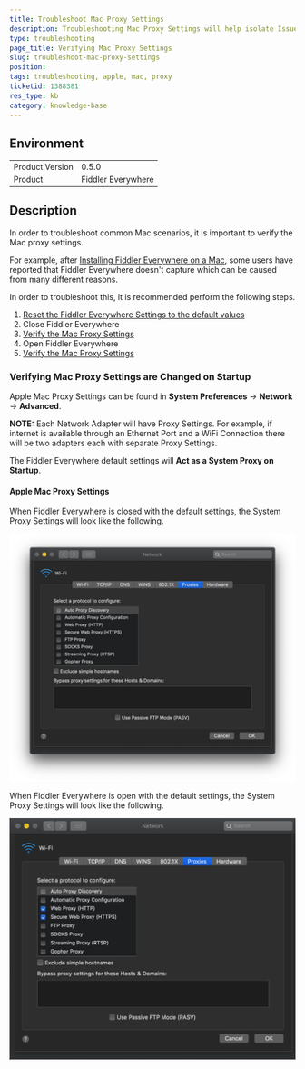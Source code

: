 ```yaml
---
title: Troubleshoot Mac Proxy Settings
description: Troubleshooting Mac Proxy Settings will help isolate Issues
type: troubleshooting
page_title: Verifying Mac Proxy Settings
slug: troubleshoot-mac-proxy-settings
position: 
tags: troubleshooting, apple, mac, proxy
ticketid: 1388381
res_type: kb
category: knowledge-base
---
```


## Environment
<table>
	<tbody>
		<tr>
			<td>Product Version</td>
			<td>0.5.0</td>
		</tr>
		<tr>
			<td>Product</td>
			<td>Fiddler Everywhere</td>
		</tr>
	</tbody>
</table>

## Description
In order to troubleshoot common Mac scenarios, it is important to verify the Mac proxy settings.

For example, after [Installing Fiddler Everywhere on a Mac](https://docs.telerik.com/fiddler-everywhere/getting-started/installation), some users have reported that Fiddler Everywhere doesn't capture which can be caused from many different reasons.

In order to troubleshoot this, it is recommended perform the following steps.

1. [Reset the Fiddler Everywhere Settings to the default values](how-to-reset-fiddler-everywhere-settings-to-default)
1. Close Fiddler Everywhere
1. [Verify the Mac Proxy Settings](#verify-mac-proxy-settings-are-changed-on-startup)
1. Open Fiddler Everywhere
1. [Verify the Mac Proxy Settings](#verify-mac-proxy-settings-are-changed-on-startup)

### Verifying Mac Proxy Settings are Changed on Startup

Apple Mac Proxy Settings can be found in **System Preferences** -> **Network** -> **Advanced**.

**NOTE:** Each Network Adapter will have Proxy Settings. For example, if internet is available through an Ethernet Port and a WiFi Connection there will be two adapters each with separate Proxy Settings.

The Fiddler Everywhere default settings will **Act as a System Proxy on Startup**.

#### Apple Mac Proxy Settings 

When Fiddler Everywhere is closed with the default settings, the System Proxy Settings will look like the following.

![mac proxy settings no proxy](../images/mac-proxy-settings-no-proxy.png)

When Fiddler Everywhere is open with the default settings, the System Proxy Settings will look like the following.

![mac proxy settings with proxy](../images/mac-proxy-settings-proxy-on.png)